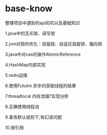 # base-know
整理项目中遇到的api的坑以及基础知识

1.java中的互斥锁、读写锁

2.jvm对锁的优化：自旋锁、自适应自旋锁、偏向锁

3.java中对cas的操作AtomicReference

4.HashMap内部实现

5.redis运维

6.使用Fututre 异步的获取线程的结果

7.threadlocal 内存泄漏?实现分析

8.正确使用线程池

9.事务默认级别下,有幻读问题

10.弱引用
